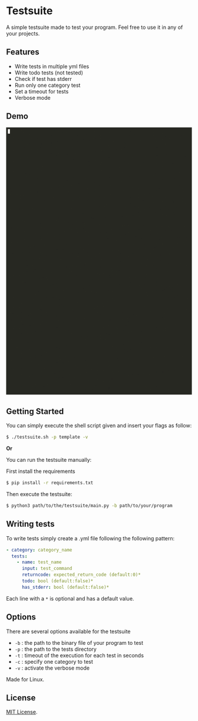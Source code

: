 # Testsuite
A simple testsuite made to test your program. Feel free to use it in any of your projects.

## Features
  - Write tests in multiple yml files
  - Write todo tests (not tested)
  - Check if test has stderr
  - Run only one category test
  - Set a timeout for tests
  - Verbose mode
## Demo
![alt-text](demo.gif "Demo")

## Getting Started
You can simply execute the shell script given and insert your flags as follow:

```sh
$ ./testsuite.sh -p template -v
```

**Or**

You can run the testsuite manually:

First install the requirements
  
```sh
$ pip install -r requirements.txt
```

Then execute the testsuite:

```sh
$ python3 path/to/the/testsuite/main.py -b path/to/your/program
```

## Writing tests

To write tests simply create a .yml file following the following pattern:

```yml
- category: category_name
  tests:
    - name: test_name
      input: test_command
      returncode: expected_return_code (default:0)*
      todo: bool (default:false)* 
      has_stderr: bool (default:false)*
```

Each line with a ``*`` is optional and has a default value.
## Options

There are several options available for the testsuite

- ``-b`` : the path to the binary file of your program to test
- ``-p`` : the path to the tests directory
- ``-t`` : timeout of the execution for each test in seconds
- ``-c`` : specify one category to test
- ``-v`` : activate the verbose mode 

Made for Linux.

## License
[MIT License](LICENSE).
